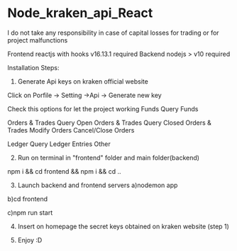 # Node_kraken_api_React

I do not take any responsibility in case of capital losses for trading or for project malfunctions

Frontend reactjs with hooks v16.13.1 required
Backend nodejs > v10 required

Installation Steps:

1) Generate Api keys on kraken official website

Click on Porfile -> Setting ->Api -> Generate new key



Check this options for let the project working
Funds
 Query Funds


Orders & Trades
 Query Open Orders & Trades
 Query Closed Orders & Trades
 Modify Orders
 Cancel/Close Orders
 
Ledger
 Query Ledger Entries
Other 



2) Run on terminal in "frontend" folder and main folder(backend)
  
  npm i && cd frontend && npm i && cd ..
  
  
  
3) Launch backend and frontend servers
  a)nodemon app
  
  b)cd frontend

  c)npm run start
  

4) Insert on homepage the secret keys obtained on kraken website (step 1)

5) Enjoy :D


